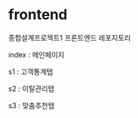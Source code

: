 # frontend
종합설계프로젝트1 프론트엔드 레포지토리

<p>index : 메인페이지</p>
<p>s1 : 고객통계탭</p>
<p>s2 : 이탈관리탭</p>
<p>s3 : 맞춤추천탭</p>
